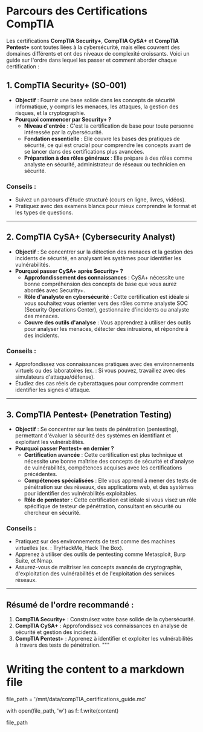 # Parcours des Certifications CompTIA

Les certifications **CompTIA Security+**, **CompTIA CySA+** et **CompTIA Pentest+** sont toutes liées à la cybersécurité, mais elles couvrent des domaines différents et ont des niveaux de complexité croissants. Voici un guide sur l'ordre dans lequel les passer et comment aborder chaque certification :

## 1. CompTIA Security+ (SO-001)
- **Objectif** : Fournir une base solide dans les concepts de sécurité informatique, y compris les menaces, les attaques, la gestion des risques, et la cryptographie.
- **Pourquoi commencer par Security+ ?**
  - **Niveau d'entrée** : C'est la certification de base pour toute personne intéressée par la cybersécurité.
  - **Fondation essentielle** : Elle couvre les bases des pratiques de sécurité, ce qui est crucial pour comprendre les concepts avant de se lancer dans des certifications plus avancées.
  - **Préparation à des rôles généraux** : Elle prépare à des rôles comme analyste en sécurité, administrateur de réseaux ou technicien en sécurité.

### Conseils :
- Suivez un parcours d'étude structuré (cours en ligne, livres, vidéos).
- Pratiquez avec des examens blancs pour mieux comprendre le format et les types de questions.

---

## 2. CompTIA CySA+ (Cybersecurity Analyst)
- **Objectif** : Se concentrer sur la détection des menaces et la gestion des incidents de sécurité, en analysant les systèmes pour identifier les vulnérabilités.
- **Pourquoi passer CySA+ après Security+ ?**
  - **Approfondissement des connaissances** : CySA+ nécessite une bonne compréhension des concepts de base que vous aurez abordés avec Security+. 
  - **Rôle d'analyste en cybersécurité** : Cette certification est idéale si vous souhaitez vous orienter vers des rôles comme analyste SOC (Security Operations Center), gestionnaire d'incidents ou analyste des menaces.
  - **Couvre des outils d'analyse** : Vous apprendrez à utiliser des outils pour analyser les menaces, détecter des intrusions, et répondre à des incidents.

### Conseils :
- Approfondissez vos connaissances pratiques avec des environnements virtuels ou des laboratoires (ex. : Si vous pouvez, travaillez avec des simulateurs d'attaque/défense).
- Étudiez des cas réels de cyberattaques pour comprendre comment identifier les signes d'attaque.

---

## 3. CompTIA Pentest+ (Penetration Testing)
- **Objectif** : Se concentrer sur les tests de pénétration (pentesting), permettant d'évaluer la sécurité des systèmes en identifiant et exploitant les vulnérabilités.
- **Pourquoi passer Pentest+ en dernier ?**
  - **Certification avancée** : Cette certification est plus technique et nécessite une bonne maîtrise des concepts de sécurité et d'analyse de vulnérabilités, compétences acquises avec les certifications précédentes.
  - **Compétences spécialisées** : Elle vous apprend à mener des tests de pénétration sur des réseaux, des applications web, et des systèmes pour identifier des vulnérabilités exploitables.
  - **Rôle de pentester** : Cette certification est idéale si vous visez un rôle spécifique de testeur de pénétration, consultant en sécurité ou chercheur en sécurité.

### Conseils :
- Pratiquez sur des environnements de test comme des machines virtuelles (ex. : TryHackMe, Hack The Box).
- Apprenez à utiliser des outils de pentesting comme Metasploit, Burp Suite, et Nmap.
- Assurez-vous de maîtriser les concepts avancés de cryptographie, d'exploitation des vulnérabilités et de l'exploitation des services réseaux.

---

## Résumé de l'ordre recommandé :
1. **CompTIA Security+** : Construisez votre base solide de la cybersécurité.
2. **CompTIA CySA+** : Approfondissez vos connaissances en analyse de sécurité et gestion des incidents.
3. **CompTIA Pentest+** : Apprenez à identifier et exploiter les vulnérabilités à travers des tests de pénétration.
"""

# Writing the content to a markdown file
file_path = '/mnt/data/compTIA_certifications_guide.md'

with open(file_path, 'w') as f:
    f.write(content)

file_path
